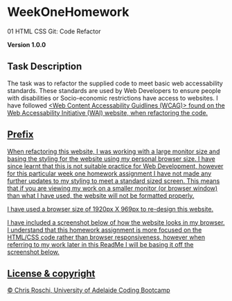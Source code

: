 # WeekOneHomework
01 HTML CSS Git: Code Refactor

**Version 1.0.0**

## Task Description
The task was to refactor the supplied code to meet basic web accessability standards. These standards are used by Web Developers to ensure people with disabilities or Socio-economic restrictions have access to websites. I have followed <a href="https://www.w3.org/WAI/standards-guidelines/wcag/"><Web Content Accessability Guidlines (WCAG)> found on the  Web Accessability Initiative (WAI) website, when refactoring the code.

## Prefix
When refactoring this website, I was working with a large monitor size and basing the styling for the website using my personal browser size. I have since learnt that this is not suitable practice for Web Development, however for this particular week one homework assignment I have not made any further updates to my styling to meet a standard sized screen. This means that if you are viewing my work on a smaller monitor (or browser window) than what I have used, the website will not be formatted properly.

I have used a browser size of 1920px X 969px to re-design this website. 

I have included a screenshot below of how the website looks in my browser. I understand that this homework assignment is more focused on the HTML/CSS code rather than browser responsiveness, however when referring to my work later in this ReadMe I will be basing it off the screenshot below.



## License & copyright

© Chris Roschi, University of Adelaide Coding Bootcamp